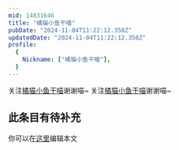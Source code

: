 ```yaml
---
mid: 14831646
title: "橘猫小鱼干喵"
pubDate: "2024-11-04T11:22:12.358Z"
updatedDate: "2024-11-04T11:22:12.358Z"
profile:
  {
    Nickname: ["橘猫小鱼干喵"],
  }
---
```


关注[橘猫小鱼干喵](https://space.bilibili.com/14831646)谢谢喵~ 关注[橘猫小鱼干喵](https://space.bilibili.com/14831646)谢谢喵~

## 此条目有待补充
你可以在[这里](https://github.com/Yuhanawa/VTuber.ICU-Content/edit/master/v/橘猫小鱼干喵/index.md)编辑本文
